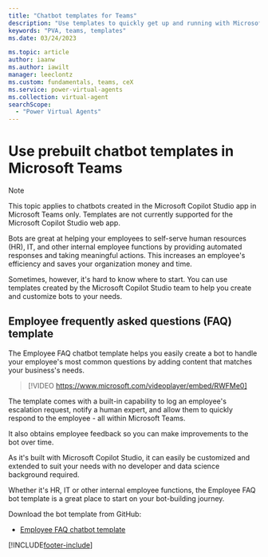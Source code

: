 ```yaml
---
title: "Chatbot templates for Teams"
description: "Use templates to quickly get up and running with Microsoft Copilot Studio chatbots in Microsoft Teams."
keywords: "PVA, teams, templates"
ms.date: 03/24/2023

ms.topic: article
author: iaanw
ms.author: iawilt
manager: leeclontz
ms.custom: fundamentals, teams, ceX
ms.service: power-virtual-agents
ms.collection: virtual-agent
searchScope:
  - "Power Virtual Agents"
---
```


# Use prebuilt chatbot templates in Microsoft Teams

> [!NOTE]
> This topic applies to chatbots created in the Microsoft Copilot Studio app in Microsoft Teams only. Templates are not currently supported for the Microsoft Copilot Studio web app.

Bots are great at helping your employees to self-serve human resources (HR), IT, and other internal employee functions by providing automated responses and taking meaningful actions. This increases an employee's efficiency and saves your organization money and time.

Sometimes, however, it's hard to know where to start. You can use templates created by the Microsoft Copilot Studio team to help you create and customize bots to your needs.

## Employee frequently asked questions (FAQ) template

The Employee FAQ chatbot template helps you easily create a bot to handle your employee's most common questions by adding content that matches your business's needs.

>
> [!VIDEO https://www.microsoft.com/videoplayer/embed/RWFMe0]
>

The template comes with a built-in capability to log an employee's escalation request, notify a human expert, and allow them to quickly respond to the employee - all within Microsoft Teams.

It also obtains employee feedback so you can make improvements to the bot over time.

As it's built with Microsoft Copilot Studio, it can easily be customized and extended to suit your needs with no developer and data science background required.

Whether it's HR, IT or other internal employee functions, the Employee FAQ bot template is a great place to start on your bot-building journey.

Download the bot template from GitHub:

- [Employee FAQ chatbot template](https://github.com/microsoft/PowerVirtualAgentsSamples/tree/master/Templates/Employee%20FAQ)

[!INCLUDE[footer-include](includes/footer-banner.md)]
